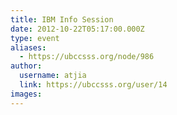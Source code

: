 ```yaml
---
title: IBM Info Session 
date: 2012-10-22T05:17:00.000Z
type: event
aliases:
  - https://ubccsss.org/node/986
author:
  username: atjia
  link: https://ubccsss.org/user/14
images:
---
```


